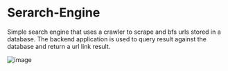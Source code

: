 # Serarch-Engine

Simple search engine that uses a crawler to scrape and bfs urls stored in a database. The backend application is used to query result against the database and return 
a url link result.

![image](https://github.com/DaveSharma-Hub/Serarch-Engine/assets/81478885/eda1cabb-c459-4861-b623-c48852f83f60)
